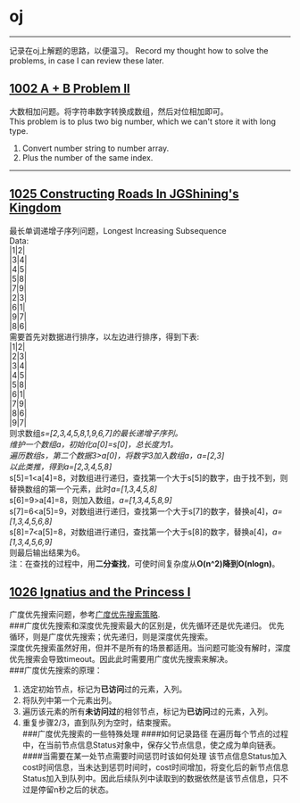 # oj
---
记录在oj上解题的思路，以便温习。
Record my thought how to solve the problems, in case I can review these later.

## [1002 A + B Problem II](http://acm.hdu.edu.cn/showproblem.php?pid=1002)
大数相加问题。将字符串数字转换成数组，然后对位相加即可。<br>
This problem is to plus two big number, which we can't store it with long type.
1. Convert number string to number array.
2. Plus the number of the same index.
---
## [1025 Constructing Roads In JGShining's Kingdom](http://acm.hdu.edu.cn/showproblem.php?pid=1025)
最长单调递增子序列问题，Longest Increasing Subsequence<br>
Data:<br>
|1|2|<br>
|3|4|<br>
|4|5|<br>
|5|8|<br>
|7|9|<br>
|2|3|<br>
|6|1|<br>
|9|7|<br>
|8|6|<br>
需要首先对数据进行排序，以左边进行排序，得到下表:<br>
|1|2|<br>
|2|3|<br>
|3|4|<br>
|4|5|<br>
|5|8|<br>
|6|1|<br>
|7|9|<br>
|8|6|<br>
|9|7|<br>
则求数组*s=[2,3,4,5,8,1,9,6,7]*的最长递增子序列。<br>
维护一个数组a，初始化a[0]=s[0]，总长度为1。<br>
遍历数组s，第二个数据3>a[0]，将数字3加入数组a，*a=[2,3]*<br>
以此类推，得到*a=[2,3,4,5,8]*<br>
s[5]=1<a[4]=8，对数组进行递归，查找第一个大于s[5]的数字，由于找不到，则替换数组的第一个元素，此时*a=[1,3,4,5,8]*<br>
s[6]=9>a[4]=8，则加入数组，*a=[1,3,4,5,8,9]*<br>
s[7]=6<a[5]=9，对数组进行递归，查找第一个大于s[7]的数字，替换a[4]，*a=[1,3,4,5,6,8]*<br>
s[8]=7<a[5]=8，对数组进行递归，查找第一个大于s[8]的数字，替换a[4]，*a=[1,3,4,5,6,9]*<br>
则最后输出结果为6。<br>
注：在查找的过程中，用**二分查找**，可使时间复杂度从**O(n^2)**降到**O(nlogn)**。

## [1026 Ignatius and the Princess I](http://acm.hdu.edu.cn/showproblem.php?pid=1026)
广度优先搜索问题，参考[广度优先搜索策略](https://blog.csdn.net/weixin_40953222/article/details/80544928).<br>
###广度优先搜索和深度优先搜索最大的区别是，优先循环还是优先递归。
优先循环，则是广度优先搜索；优先递归，则是深度优先搜索。<br>
深度优先搜索虽然好用，但并不是所有的场景都适用。当问题可能没有解时，深度优先搜索会导致timeout。因此此时需要用广度优先搜索来解决。<br>
###广度优先搜索的原理：
1. 选定初始节点，标记为**已访问**过的元素，入列。
2. 将队列中第一个元素出列。
3. 遍历该元素的所有**未访问过**的相邻节点，标记为**已访问**过的元素，入列。
4. 重复步骤2/3，直到队列为空时，结束搜索。<br>
###广度优先搜索的一些特殊处理
####如何记录路径
在遍历每个节点的过程中，在当前节点信息Status对象中，保存父节点信息，使之成为单向链表。<br>
####当需要在某一处节点需要时间惩罚时该如何处理
该节点信息Status加入cost时间信息，当未达到惩罚时间时，cost时间增加，将变化后的新节点信息Status加入到队列中。因此后续队列中读取到的数据依然是该节点信息，只不过是停留n秒之后的状态。